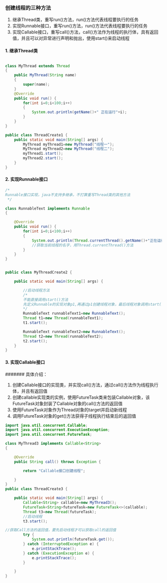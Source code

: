 ### 创建线程的三种方法
1. 继承Thread类，重写run()方法，run()方法代表线程要执行的任务
2. 实现Runnable接口，重写run()方法，run()方法代表线程要执行的任务
3. 实现Callable接口，重写call()方法，call()方法作为线程的执行体，具有返回值，并且可以对异常进行声明和抛出，使用start()来启动线程

#### 1. 继承Thread类
```java

class MyThread extends Thread
{
    public MyThread(String name)
    {
        super(name);
    }
    @Override
    public void run() {
        for(int i=0;i<100;i++)
        {
            System.out.println(getName()+" 正在运行"+i);
        }
    }
}

public class ThreadCreate1 {
    public static void main(String[] args) {
        MyThread myThread1=new MyThread("线程一");
        MyThread myThread2=new MyThread("线程二");
        myThread1.start();
        myThread2.start();
    }
}
```

#### 2.  实现Runnable接口
```java
/*
Runnable接口实现，java不支持多继承，不打算重写Thread类的其他方法
 */

class RunnableText implements Runnable
{

    @Override
    public void run() {
        for(int i=0;i<100;i++)
        {
            System.out.println(Thread.currentThread().getName()+"正在运行"+i);
            //获取当前线程的名字，用Thread.currentThread()方法
        }
    }
}


public class MyThreadCreate2 {

    public static void main(String[] args) {

        //启动线程方法
        /*
        不能直接调用start()方法
        先定义Runnable的实现对象p1,再通过p1创建线程对象，最后线程对象调用start()方法
        */
        RunnableText runnableText1=new RunnableText();
        Thread t1=new Thread(runnableText1);
        t1.start();

        RunnableText runnableText2=new RunnableText();
        Thread t2=new Thread(runnableText2);
        t2.start();
    }
}

```

#### 3. 实现Callable接口

####### 具体介绍：
1. 创建Callable接口的实现类，并实现call()方法，通过call()方法作为线程执行体，并且有返回值
2. 创建callable实现类的实例，使用FutureTask类来包装Callable对象，该FutureTask对象封装了Callable对象的call()方法的返回值
3. 使用FutureTask对象作为Thread对象的target并启动新线程
4. 调用FutureTask对象的get()方法获得子线程执行结束后的返回值

```java
import java.util.concurrent.Callable;
import java.util.concurrent.ExecutionException;
import java.util.concurrent.FutureTask;

class MyThread3 implements Callable<String>
{

    @Override
    public String call() throws Exception {

        return "Callable接口创建线程";

    }
}
public class ThreadCreate3 {

    public static void main(String[] args) {
        Callable<String> callable=new MyThread3();
        FutureTask<String>futureTask=new FutureTask<>(callable);
        Thread t3=new Thread(futureTask);
        //启动线程
        t3.start();

//获取Call方法的返回值，要先启动线程才可以获取call的返回值
        try {
            System.out.println(futureTask.get());
        } catch (InterruptedException e) {
            e.printStackTrace();
        } catch (ExecutionException e) {
            e.printStackTrace();
        }

    }
}

```
